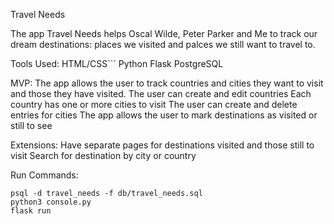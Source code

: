Travel Needs

The app Travel Needs helps Oscal Wilde, Peter Parker and Me to track our dream destinations: places we visited and palces we still want to travel to.

Tools Used: 
  HTML/CSS```
  Python
  Flask
  PostgreSQL

MVP:
  The app allows the user to track countries and cities they want to visit and those they have visited.
  The user can create and edit countries
  Each country has one or more cities to visit
  The user can create and delete entries for cities
  The app allows the user to mark destinations as visited or still to see

Extensions:
  Have separate pages for destinations visited and those still to visit
  Search for destination by city or country



Run Commands:
```
psql -d travel_needs -f db/travel_needs.sql
python3 console.py
flask run
  ```
